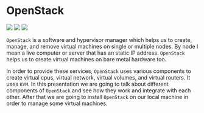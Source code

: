 # OpenStack

![](https://img.shields.io/badge/topic-openstack-darkred)
![](https://img.shields.io/badge/course-cloudcomputing-lightblue)
![](https://img.shields.io/badge/version-v0.0.1-green)

```OpenStack``` is a software and hypervisor manager which helps us to create, manage, and remove virtual machines on single or multiple nodes.
By node I mean a live computer or server that has an static IP address. ```OpenStack``` helps us to create virtual machines
on bare metal hardware too.

In order to provide these services, ```OpenStack``` uses various components to create virtual cpus, virtual network, virtual volumes,
and virtual routers. It uses ```KVM```. In this presentation we are going to talk about different components of ```OpenStack``` and
see how they work and integrate with each other. After that we are going to install ```OpenStack``` on our local machine in order to
manage some virtual machines.

